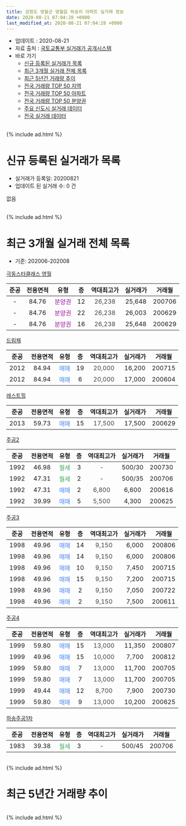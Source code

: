 ```yaml
---
title: 강원도 영월군 영월읍 하송리 아파트 실거래 정보
date: 2020-08-21 07:04:28 +0900
last_modified_at: 2020-08-21 07:04:28 +0900
---
```


* 업데이트 : 2020-08-21
* 자료 출처 : [국토교통부 실거래가 공개시스템](http://rt.molit.go.kr)
* 바로 가기
    * [신규 등록된 실거래가 목록](#신규-등록된-실거래가-목록)
    * [최근 3개월 실거래 전체 목록](#최근-3개월-실거래-전체-목록)
    * [최근 5년간 거래량 추이](#최근-5년간-거래량-추이)
    * [전국 거래량 TOP 50 지역](https://inasie.github.io/apt-trade-info/최근-3개월-전국에서-가장-거래가-많이-발생한-지역)
    * [전국 거래량 TOP 50 아파트](https://inasie.github.io/apt-trade-info/최근-3개월-전국에서-가장-거래가-많이-발생한-아파트)
    * [전국 거래량 TOP 50 분양권](https://inasie.github.io/apt-trade-info/최근-3개월-전국에서-가장-거래가-많이-발생한-분양권)
    * [주요 신도시 실거래 데이터](https://inasie.github.io/apt-trade-info/주요-신도시)
    * [전국 실거래 데이터](https://inasie.github.io/apt-trade-info/전국)
<br>
{% include ad.html %}
<br>

# 신규 등록된 실거래가 목록
* 실거래가 등록일: 20200821
* 업데이트 된 실거래 수: 0 건

없음

<br>
{% include ad.html %}
<br>

# 최근 3개월 실거래 전체 목록
* 기준: 202006-202008


[극동스타클래스 영월](https://search.naver.com/search.naver?query=%EA%B0%95%EC%9B%90%EB%8F%84+%EC%98%81%EC%9B%94%EA%B5%B0+%EC%98%81%EC%9B%94%EC%9D%8D+%ED%95%98%EC%86%A1%EB%A6%AC+%EA%B7%B9%EB%8F%99%EC%8A%A4%ED%83%80%ED%81%B4%EB%9E%98%EC%8A%A4+%EC%98%81%EC%9B%94)

|준공|전용면적|유형|층|역대최고가|실거래가|거래월|
|:---:|:---:|:---:|:---:|:---:|:---:|:---:|
|-|84.76|<span style="color:#9C11A5">분양권</span>|12|<span style="color:#444444">26,238</span>|25,648|200706|
|-|84.76|<span style="color:#9C11A5">분양권</span>|22|<span style="color:#444444">26,238</span>|26,003|200629|
|-|84.76|<span style="color:#9C11A5">분양권</span>|16|<span style="color:#444444">26,238</span>|25,648|200629|

[드림채](https://search.naver.com/search.naver?query=%EA%B0%95%EC%9B%90%EB%8F%84+%EC%98%81%EC%9B%94%EA%B5%B0+%EC%98%81%EC%9B%94%EC%9D%8D+%ED%95%98%EC%86%A1%EB%A6%AC+%EB%93%9C%EB%A6%BC%EC%B1%84)

|준공|전용면적|유형|층|역대최고가|실거래가|거래월|
|:---:|:---:|:---:|:---:|:---:|:---:|:---:|
|2012|84.94|<span style="color:#4285f3">매매</span>|19|<span style="color:#444444">20,000</span>|16,200|200715|
|2012|84.94|<span style="color:#4285f3">매매</span>|6|<span style="color:#444444">20,000</span>|17,000|200604|

[레스트힐](https://search.naver.com/search.naver?query=%EA%B0%95%EC%9B%90%EB%8F%84+%EC%98%81%EC%9B%94%EA%B5%B0+%EC%98%81%EC%9B%94%EC%9D%8D+%ED%95%98%EC%86%A1%EB%A6%AC+%EB%A0%88%EC%8A%A4%ED%8A%B8%ED%9E%90)

|준공|전용면적|유형|층|역대최고가|실거래가|거래월|
|:---:|:---:|:---:|:---:|:---:|:---:|:---:|
|2013|59.73|<span style="color:#4285f3">매매</span>|15|<span style="color:#444444">17,500</span>|17,500|200629|

[주공2](https://search.naver.com/search.naver?query=%EA%B0%95%EC%9B%90%EB%8F%84+%EC%98%81%EC%9B%94%EA%B5%B0+%EC%98%81%EC%9B%94%EC%9D%8D+%ED%95%98%EC%86%A1%EB%A6%AC+%EC%A3%BC%EA%B3%B52)

|준공|전용면적|유형|층|역대최고가|실거래가|거래월|
|:---:|:---:|:---:|:---:|:---:|:---:|:---:|
|1992|46.98|<span style="color:#34a853">월세</span>|3|<span style="color:#444444">-</span>|500/30|200730|
|1992|47.31|<span style="color:#34a853">월세</span>|2|<span style="color:#444444">-</span>|500/35|200706|
|1992|47.31|<span style="color:#4285f3">매매</span>|2|<span style="color:#444444">6,800</span>|6,600|200616|
|1992|39.99|<span style="color:#4285f3">매매</span>|5|<span style="color:#444444">5,500</span>|4,300|200625|

[주공3](https://search.naver.com/search.naver?query=%EA%B0%95%EC%9B%90%EB%8F%84+%EC%98%81%EC%9B%94%EA%B5%B0+%EC%98%81%EC%9B%94%EC%9D%8D+%ED%95%98%EC%86%A1%EB%A6%AC+%EC%A3%BC%EA%B3%B53)

|준공|전용면적|유형|층|역대최고가|실거래가|거래월|
|:---:|:---:|:---:|:---:|:---:|:---:|:---:|
|1998|49.96|<span style="color:#4285f3">매매</span>|14|<span style="color:#444444">9,150</span>|6,000|200806|
|1998|49.96|<span style="color:#4285f3">매매</span>|14|<span style="color:#444444">9,150</span>|6,000|200806|
|1998|49.96|<span style="color:#4285f3">매매</span>|10|<span style="color:#444444">9,150</span>|7,450|200715|
|1998|49.96|<span style="color:#4285f3">매매</span>|15|<span style="color:#444444">9,150</span>|7,200|200715|
|1998|49.96|<span style="color:#4285f3">매매</span>|2|<span style="color:#444444">9,150</span>|7,050|200722|
|1998|49.96|<span style="color:#4285f3">매매</span>|2|<span style="color:#444444">9,150</span>|7,500|200611|

[주공4](https://search.naver.com/search.naver?query=%EA%B0%95%EC%9B%90%EB%8F%84+%EC%98%81%EC%9B%94%EA%B5%B0+%EC%98%81%EC%9B%94%EC%9D%8D+%ED%95%98%EC%86%A1%EB%A6%AC+%EC%A3%BC%EA%B3%B54)

|준공|전용면적|유형|층|역대최고가|실거래가|거래월|
|:---:|:---:|:---:|:---:|:---:|:---:|:---:|
|1999|59.80|<span style="color:#4285f3">매매</span>|15|<span style="color:#444444">13,000</span>|11,350|200807|
|1999|49.96|<span style="color:#4285f3">매매</span>|15|<span style="color:#444444">10,000</span>|7,700|200812|
|1999|59.80|<span style="color:#4285f3">매매</span>|7|<span style="color:#444444">13,000</span>|11,700|200705|
|1999|59.80|<span style="color:#4285f3">매매</span>|7|<span style="color:#444444">13,000</span>|11,700|200705|
|1999|49.44|<span style="color:#4285f3">매매</span>|12|<span style="color:#444444">8,700</span>|7,900|200730|
|1999|59.80|<span style="color:#4285f3">매매</span>|9|<span style="color:#444444">13,000</span>|10,200|200625|

[하송주공1차](https://search.naver.com/search.naver?query=%EA%B0%95%EC%9B%90%EB%8F%84+%EC%98%81%EC%9B%94%EA%B5%B0+%EC%98%81%EC%9B%94%EC%9D%8D+%ED%95%98%EC%86%A1%EB%A6%AC+%ED%95%98%EC%86%A1%EC%A3%BC%EA%B3%B51%EC%B0%A8)

|준공|전용면적|유형|층|역대최고가|실거래가|거래월|
|:---:|:---:|:---:|:---:|:---:|:---:|:---:|
|1983|39.38|<span style="color:#34a853">월세</span>|3|<span style="color:#444444">-</span>|500/45|200706|


<br>
{% include ad.html %}
<br>

# 최근 5년간 거래량 추이


<div style="width:100%;">
    <canvas id="deal_progress" height="200"></canvas>
</div>

<script>
new Chart(document.getElementById("deal_progress"), {
    type: 'line',
    data: {
        labels: ['201508','201509','201510','201511','201512','201601','201602','201603','201604','201605','201606','201607','201608','201609','201610','201611','201612','201701','201702','201703','201704','201705','201706','201707','201708','201709','201710','201711','201712','201801','201802','201803','201804','201805','201806','201807','201808','201809','201810','201811','201812','201901','201902','201903','201904','201905','201906','201907','201908','201909','201910','201911','201912','202001','202002','202003','202004','202005','202006','202007','202008'],
        datasets: [{
            label: '매매',
            pointRadius: 1,
            data: [7, 6, 6, 11, 7, 8, 13, 9, 7, 14, 14, 6, 7, 16, 10, 11, 11, 8, 12, 7, 8, 3, 10, 6, 6, 13, 12, 14, 7, 10, 12, 10, 6, 12, 10, 9, 5, 8, 8, 5, 9, 11, 11, 8, 4, 7, 2, 8, 6, 10, 13, 7, 6, 9, 13, 9, 3, 8, 8, 8, 4],
            borderColor: "rgba(255, 201, 14, 1)",
            backgroundColor: "rgba(255, 201, 14, 0.5)",
            fill: false,
            lineTension: 0
        },{
            label: '전월세',
            pointRadius: 1,
            data: [7, 2, 3, 1, 4, 2, 3, 4, 1, 7, 1, 2, 4, 1, 5, 4, 4, 4, 8, 3, 2, 4, 0, 4, 2, 1, 6, 5, 6, 7, 5, 4, 2, 1, 2, 5, 3, 3, 6, 4, 0, 5, 4, 5, 5, 2, 4, 2, 5, 4, 2, 5, 2, 4, 4, 4, 3, 3, 0, 3, 0],
            borderColor: "rgba(0, 141, 185, 1)",
            backgroundColor: "rgba(0, 141, 185, 0.5)",
            fill: false,
            lineTension: 0
        }
        ]
    },
    options: {
        responsive: true,
        title: {
            display: false
        },
        tooltips: {
            mode: 'index',
            intersect: false
        },
        hover: {
            mode: 'nearest',
            intersect: true
        },
        scales: {
            xAxes: [{
                display: true,
                scaleLabel: {
                    display: true,
                    labelString: '년/월'
                }
            }],
            yAxes: [{
                display: true,
                ticks: {
                    suggestedMin: 0,
                },
                scaleLabel: {
                    display: true,
                    labelString: '실거래 수'
                }
            }]
        }
    }
});

</script>


<br>
{% include ad.html %}
<br>

